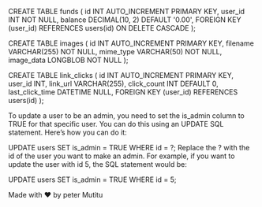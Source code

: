 CREATE TABLE funds (
    id INT AUTO_INCREMENT PRIMARY KEY,
    user_id INT NOT NULL,
    balance DECIMAL(10, 2) DEFAULT '0.00',
    FOREIGN KEY (user_id) REFERENCES users(id) ON DELETE CASCADE
);


CREATE TABLE images (
    id INT AUTO_INCREMENT PRIMARY KEY,
    filename VARCHAR(255) NOT NULL,
    mime_type VARCHAR(50) NOT NULL,
    image_data LONGBLOB NOT NULL
);


CREATE TABLE link_clicks (
    id INT AUTO_INCREMENT PRIMARY KEY,
    user_id INT,
    link_url VARCHAR(255),
    click_count INT DEFAULT 0,
    last_click_time DATETIME NULL,
    FOREIGN KEY (user_id) REFERENCES users(id)
);


To update a user to be an admin, you need to set the is_admin column to TRUE for that specific user. You can do this using an UPDATE SQL statement. Here’s how you can do it:


UPDATE users
SET is_admin = TRUE
WHERE id = ?;
Replace the ? with the id of the user you want to make an admin. For example, if you want to update the user with id 5, the SQL statement would be:



UPDATE users
SET is_admin = TRUE
WHERE id = 5;

Made with ❤ by peter Mutitu
